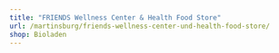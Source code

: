 ```yaml
---
title: "FRIENDS Wellness Center & Health Food Store"
url: /martinsburg/friends-wellness-center-und-health-food-store/
shop: Bioladen
---
```

